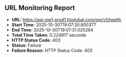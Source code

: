 ## URL Monitoring Report

- **URL:** https://api-gw1-prod1.fisglobal.com/gw/v1/health
- **Start Time:** 2025-10-30T19:07:30.800377
- **End Time:** 2025-10-30T19:07:31.025294
- **Total Time Taken:** 0.224917 seconds
- **HTTP Status Code:** 403
- **Status:** Failure
- **Failure Reason:** HTTP Status Code: 403

